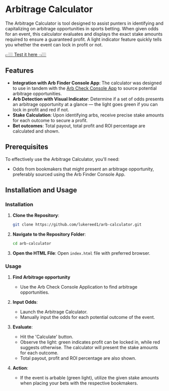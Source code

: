 # Arbitrage Calculator

The Arbitrage Calculator is tool designed to assist punters in identifying and capitalizing on arbitrage opportunities in sports betting. When given odds for an event, this calculator evaluates and displays the exact stake amounts required to ensure a guaranteed profit. A light indicator feature quickly tells you whether the event can lock in profit or not.

[👉🏼 Test it here 👈🏼](https://lukereed1.github.io/arb-calculator/)
                        
## Features

- **Integration with Arb Finder Console App**: The calculator was designed to use in tandem with the [Arb Check Console App](https://github.com/lukereed1/arb-check-console) to source potential arbitrage opportunities.
- **Arb Detection with Visual Indicator**: Determine if a set of odds presents an arbitrage opportunity at a glance — the light goes green if you can lock in profit and red if not.
- **Stake Calculation**: Upon identifying arbs, receive precise stake amounts for each outcome to secure a profit.
- **Bet outcomes**: Total payout, total profit and ROI percentage are calculated and shown.

## Prerequisites

To effectively use the Arbitrage Calculator, you'll need:

- Odds from bookmakers that might present an arbitrage opportunity, preferably sourced using the Arb Finder Console App.

## Installation and Usage

### Installation

1. **Clone the Repository**:

   ```bash
   git clone https://github.com/lukereed1/arb-calculator.git
   ```

2. **Navigate to the Repository Folder**:

   ```bash
   cd arb-calculator
   ```

3. **Open the HTML File**:
   Open `index.html` file with preferred browser.

### Usage

1. **Find Arbitrage opportunity**

   - Use the Arb Check Console Application to find arbitrage opportunities.

2. **Input Odds**:

   - Launch the Arbitrage Calculator.
   - Manually input the odds for each potential outcome of the event.

3. **Evaluate**:

   - Hit the 'Calculate' button.
   - Observe the light: green indicates profit can be locked in, while red suggests otherwise. The calculator will present the stake amounts for each outcome.
   - Total payout, profit and ROI percentage are also shown.
4. **Action**:
   - If the event is arbable (green light), utilize the given stake amounts when placing your bets with the respective bookmakers.
